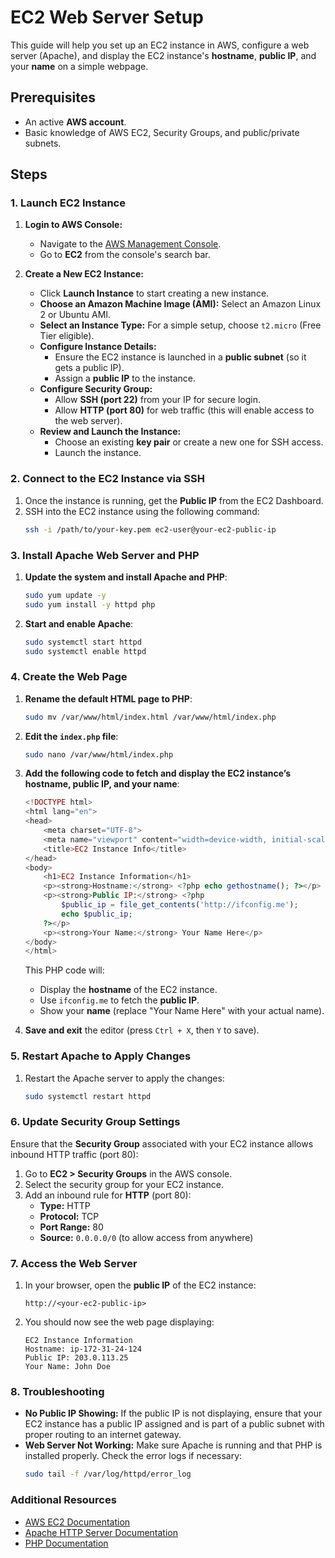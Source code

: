 
# EC2 Web Server Setup 

This guide will help you set up an EC2 instance in AWS, configure a web server (Apache), and display the EC2 instance's **hostname**, **public IP**, and your **name** on a simple webpage.

## Prerequisites

- An active **AWS account**.
- Basic knowledge of AWS EC2, Security Groups, and public/private subnets.

## Steps

### 1. **Launch EC2 Instance**

1. **Login to AWS Console:**
   - Navigate to the [AWS Management Console](https://aws.amazon.com/console/).
   - Go to **EC2** from the console's search bar.

2. **Create a New EC2 Instance:**
   - Click **Launch Instance** to start creating a new instance.
   - **Choose an Amazon Machine Image (AMI):** Select an Amazon Linux 2 or Ubuntu AMI.
   - **Select an Instance Type:** For a simple setup, choose `t2.micro` (Free Tier eligible).
   - **Configure Instance Details:**
     - Ensure the EC2 instance is launched in a **public subnet** (so it gets a public IP).
     - Assign a **public IP** to the instance.
   - **Configure Security Group:**
     - Allow **SSH (port 22)** from your IP for secure login.
     - Allow **HTTP (port 80)** for web traffic (this will enable access to the web server).
   - **Review and Launch the Instance:**
     - Choose an existing **key pair** or create a new one for SSH access.
     - Launch the instance.

### 2. **Connect to the EC2 Instance via SSH**

1. Once the instance is running, get the **Public IP** from the EC2 Dashboard.
2. SSH into the EC2 instance using the following command:
   ```bash
   ssh -i /path/to/your-key.pem ec2-user@your-ec2-public-ip
   ```

### 3. **Install Apache Web Server and PHP**

1. **Update the system and install Apache and PHP**:
   ```bash
   sudo yum update -y
   sudo yum install -y httpd php
   ```

2. **Start and enable Apache**:
   ```bash
   sudo systemctl start httpd
   sudo systemctl enable httpd
   ```

### 4. **Create the Web Page**

1. **Rename the default HTML page to PHP**:
   ```bash
   sudo mv /var/www/html/index.html /var/www/html/index.php
   ```

2. **Edit the `index.php` file**:
   ```bash
   sudo nano /var/www/html/index.php
   ```

3. **Add the following code to fetch and display the EC2 instance’s hostname, public IP, and your name**:

   ```php
   <!DOCTYPE html>
   <html lang="en">
   <head>
       <meta charset="UTF-8">
       <meta name="viewport" content="width=device-width, initial-scale=1.0">
       <title>EC2 Instance Info</title>
   </head>
   <body>
       <h1>EC2 Instance Information</h1>
       <p><strong>Hostname:</strong> <?php echo gethostname(); ?></p>
       <p><strong>Public IP:</strong> <?php
           $public_ip = file_get_contents('http://ifconfig.me');
           echo $public_ip;
       ?></p>
       <p><strong>Your Name:</strong> Your Name Here</p>
   </body>
   </html>
   ```

   This PHP code will:
   - Display the **hostname** of the EC2 instance.
   - Use `ifconfig.me` to fetch the **public IP**.
   - Show your **name** (replace "Your Name Here" with your actual name).

4. **Save and exit** the editor (press `Ctrl + X`, then `Y` to save).

### 5. **Restart Apache to Apply Changes**

1. Restart the Apache server to apply the changes:
   ```bash
   sudo systemctl restart httpd
   ```

### 6. **Update Security Group Settings**

Ensure that the **Security Group** associated with your EC2 instance allows inbound HTTP traffic (port 80):

1. Go to **EC2 > Security Groups** in the AWS console.
2. Select the security group for your EC2 instance.
3. Add an inbound rule for **HTTP** (port 80):
   - **Type:** HTTP
   - **Protocol:** TCP
   - **Port Range:** 80
   - **Source:** `0.0.0.0/0` (to allow access from anywhere)

### 7. **Access the Web Server**

1. In your browser, open the **public IP** of the EC2 instance:
   ```
   http://<your-ec2-public-ip>
   ```

2. You should now see the web page displaying:
   ```
   EC2 Instance Information
   Hostname: ip-172-31-24-124
   Public IP: 203.0.113.25
   Your Name: John Doe
   ```

### 8. **Troubleshooting**

- **No Public IP Showing:** If the public IP is not displaying, ensure that your EC2 instance has a public IP assigned and is part of a public subnet with proper routing to an internet gateway.
- **Web Server Not Working:** Make sure Apache is running and that PHP is installed properly. Check the error logs if necessary:
  ```bash
  sudo tail -f /var/log/httpd/error_log
  ```

### Additional Resources

- [AWS EC2 Documentation](https://docs.aws.amazon.com/ec2/index.html)
- [Apache HTTP Server Documentation](https://httpd.apache.org/docs/)
- [PHP Documentation](https://www.php.net/manual/en/)

